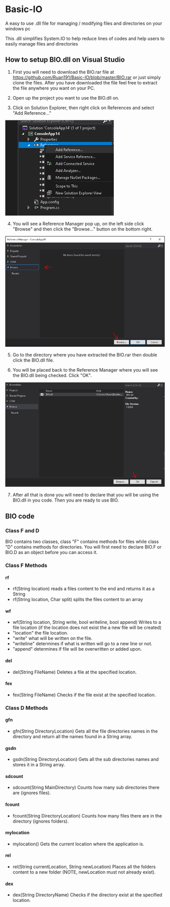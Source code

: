 # Basic-IO
A easy to use .dll file for managing / modifying files and directories on your windows pc

This .dll simplifies System.IO to help reduce lines of codes and help users to easily manage files and directories

## How to setup BIO.dll on Visual Studio

1. First you will need to download the BIO.rar file at https://github.com/Ruan191/Basic-IO/blob/master/BIO.rar or just simply clone the files. After you have downloaded
   the file feel free to extract the file anywhere you want on your PC.
   
2. Open up the project you want to use the BIO.dll on.

3. Click on Solution Explorer, then right click on References and select "Add Reference..."

![github-large](https://github.com/Ruan191/Basic-IO/blob/master/images/ref.PNG)

4. You will see a Reference Manager pop up, on the left side click "Browse" and then click the "Browse..." button on the bottom right.

![github-large](https://github.com/Ruan191/Basic-IO/blob/master/images/rm.PNG)

5. Go to the directory where you have extracted the BIO.rar then double click the BIO.dll file.

6. You will be placed back to the Reference Manager where you will see the BIO.dll being checked. Click "OK".

![github-large](https://github.com/Ruan191/Basic-IO/blob/master/images/done.PNG)

7. After all that is done you will need to declare that you will be using the BIO.dll in you code. Then you are ready to use BIO.

## BIO code

### Class F and D
BIO contains two classes, class "F" contains methods for files while class "D" contains methods for directories. You will first need to declare BIO.F or BIO.D as an object  before you can access it.

### Class F Methods
#### rf
* rf(String location) reads a files content to the end and returns it as a String
* rf(String location, Char split)  splits the files content to an array

#### wf
* wf(String location, String write, bool writeline, bool append) Writes to a file location (if the location does not exist the a new file will be created) 
* "location" the file location.
* "write" what will be written on the file.
* "writeline" determines if what is written will go to a new line or not.
* "append" determines if file will be overwritten or added upon.

#### del
* del(String FileName) Deletes a file at the specified location.

#### fex
* fex(String FileName) Checks if the file exist at the specified location.

### Class D Methods
#### gfn
* gfn(String DirectoryLocation) Gets all the file directories names in the directory and return all the names found in a String array.

#### gsdn
* gsdn(String DirectoryLocation) Gets all the sub directories names and stores it in a String array.

#### sdcount
* sdcount(String MainDirectory) Counts how many sub directories there are (ignores files).

#### fcount
* fcount(String DirectoryLocation) Counts how many files there are in the directory (ignores folders).

#### mylocation
* mylocation() Gets the current location where the application is.

#### rel
* rel(String currentLocation, String newLocation) Places all the folders content to a new folder (NOTE, newLocation must not already exist).

#### dex
* dex(String DirectoryName) Checks if the directory exist at the specified location.
